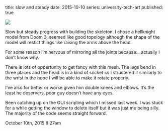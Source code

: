 title: slow and steady
date: 2015-10-10
series: university-tech-art
published: true

<img src="./media/130874720359.png"/>
<div class="caption"><p>Slow but steady progress with building the skeleton. I chose a hellknight model from Doom 3, seemed like good topology although the shape of the model will restict things like raising the arms above the head.</p>

<p>For some reason i&rsquo;m nervous of mirroring all the joints because&hellip; actually I don&rsquo;t know why.</p>

<p>There is lots of oppertunity to get fancy with this mesh. The legs bend in three places and the head is in a kind of socket so i structered it similarly to the wrist in the hope I will be able to make it rotate properly.</p>

<p>I&rsquo;ve also for better or worse given him double knees and elbows. It&rsquo;s the least he deservers, poor guy doesn&rsquo;t have any eyes.</p>

<p>Been catching up on the GUI scripting which I missed last week. I was stuck for a while getting the window to delete itself but it was just me being silly. The majority of the code seems straight forward.</p> </div>

<div id="footer">
<span id="timestamp"> October 10th, 2015 8:27am </span>
</div>
